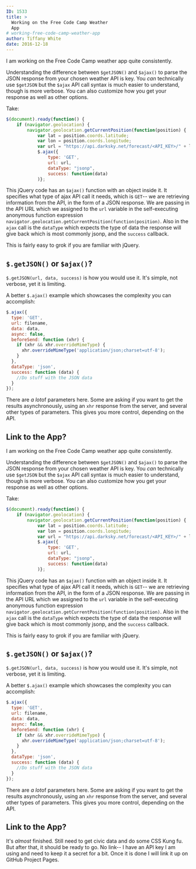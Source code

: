 ```yaml
---
ID: 1533
title: >
  Working on the Free Code Camp Weather
  App
# working-free-code-camp-weather-app
author: Tiffany White
date: 2016-12-18
---
```




I am working on the Free Code Camp weather app quite consistently.

Understanding the difference between `$getJSON()` and `$ajax()` to parse the JSON response from your chosen weather API is key. You *can* technically use `$getJSON` but the `$ajax` API call syntax is much easier to understand, though is more verbose. You can also customize how you get your response as well as other options.

Take:

```js
$(document).ready(function() {
	if (navigator.geolocation) {
		navigator.geolocation.getCurrentPosition(function(position) {
			var lat = position.coords.latitude;
			var lon = position.coords.longitude;
			var url = "https://api.darksky.net/forecast/<API_KEY>/" + lat + "," + lon;
			$.ajax({
				type: 'GET',
				url: url,
				dataType: "jsonp",
				success: function(data)
			)};
```

This jQuery code has an `$ajax()` function with an object inside it. It specifies what type of ajax API call it needs, which is `GET`-- we are retrieving information from the API, in the form of a JSON response. We are passing in the API URL which we assigned to the `url` variable in the self-executing anonymous function expression `navigator.geolocation.getCurrentPosition(function(position)`. Also in the `ajax` call is the `dataType` which expects the type of data the response will give back which is most commonly jsonp, and the `success` callback.

This is fairly easy to grok if you are familiar with jQuery.

## `$.getJSON()` or `$ajax()`?

`$.getJSON(url, data, success)` is how you would use it. It's simple, not verbose, yet it is limiting.

A better `$.ajax()` example which showcases the complexity you can accomplish:

```js
$.ajax({
  type: 'GET',
  url: filename,
  data: data,
  async: false,
  beforeSend: function (xhr) {
    if (xhr && xhr.overrideMimeType) {
      xhr.overrideMimeType('application/json;charset=utf-8');
    }
  },
  dataType: 'json',
  success: function (data) {
    //Do stuff with the JSON data
  }
});
```

There are *a lot*of parameters here. Some are asking if you want to get the results asynchronously, using an `xhr` response from the server, and several other types of parameters. This gives you more control, depending on the API.

## Link to the App?





I am working on the Free Code Camp weather app quite consistently.

Understanding the difference between `$getJSON()` and `$ajax()` to parse the JSON response from your chosen weather API is key. You *can* technically use `$getJSON` but the `$ajax` API call syntax is much easier to understand, though is more verbose. You can also customize how you get your response as well as other options.

Take:

```js
$(document).ready(function() {
	if (navigator.geolocation) {
		navigator.geolocation.getCurrentPosition(function(position) {
			var lat = position.coords.latitude;
			var lon = position.coords.longitude;
			var url = "https://api.darksky.net/forecast/<API_KEY>/" + lat + "," + lon;
			$.ajax({
				type: 'GET',
				url: url,
				dataType: "jsonp",
				success: function(data)
			)};
```

This jQuery code has an `$ajax()` function with an object inside it. It specifies what type of ajax API call it needs, which is `GET`-- we are retrieving information from the API, in the form of a JSON response. We are passing in the API URL which we assigned to the `url` variable in the self-executing anonymous function expression `navigator.geolocation.getCurrentPosition(function(position)`. Also in the `ajax` call is the `dataType` which expects the type of data the response will give back which is most commonly jsonp, and the `success` callback.

This is fairly easy to grok if you are familiar with jQuery.

## `$.getJSON()` or `$ajax()`?

`$.getJSON(url, data, success)` is how you would use it. It's simple, not verbose, yet it is limiting.

A better `$.ajax()` example which showcases the complexity you can accomplish:

```js
$.ajax({
  type: 'GET',
  url: filename,
  data: data,
  async: false,
  beforeSend: function (xhr) {
    if (xhr && xhr.overrideMimeType) {
      xhr.overrideMimeType('application/json;charset=utf-8');
    }
  },
  dataType: 'json',
  success: function (data) {
    //Do stuff with the JSON data
  }
});
```

There are *a lot*of parameters here. Some are asking if you want to get the results asynchronously, using an `xhr` response from the server, and several other types of parameters. This gives you more control, depending on the API.

## Link to the App?





It's *almost* finished. Still need to get civic data and do some CSS Kung fu. But after that, it should be ready to go. No link-- I have an API key I am using and need to keep it a secret for a bit. Once it is done I will link it up on GitHub Project Pages.